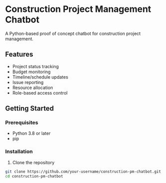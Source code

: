 # Construction Project Management Chatbot

A Python-based proof of concept chatbot for construction project management.

## Features

- Project status tracking
- Budget monitoring
- Timeline/schedule updates
- Issue reporting
- Resource allocation
- Role-based access control

## Getting Started

### Prerequisites

- Python 3.8 or later
- pip

### Installation

1. Clone the repository
```bash
git clone https://github.com/your-username/construction-pm-chatbot.git
cd construction-pm-chatbot